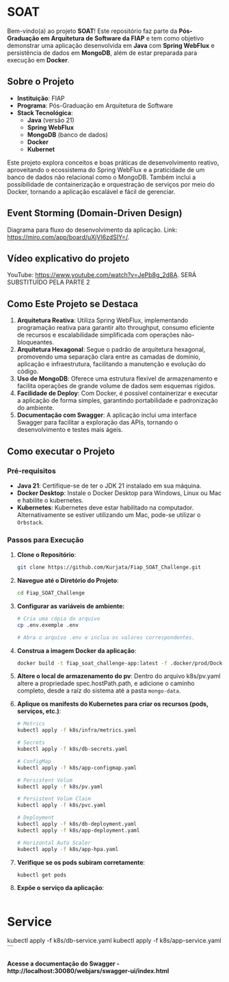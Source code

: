 # SOAT

Bem-vindo(a) ao projeto **SOAT**! Este repositório faz parte da **Pós-Graduação em Arquitetura de Software da FIAP** e tem como objetivo demonstrar uma aplicação desenvolvida em **Java** com **Spring WebFlux** e persistência de dados em **MongoDB**, além de estar preparada para execução em **Docker**.

## Sobre o Projeto

- **Instituição**: FIAP
- **Programa**: Pós-Graduação em Arquitetura de Software
- **Stack Tecnológica**:
  - **Java** (versão 21)
  - **Spring WebFlux**
  - **MongoDB** (banco de dados)
  - **Docker**
  - **Kubernet**

Este projeto explora conceitos e boas práticas de desenvolvimento reativo, aproveitando o ecossistema do Spring WebFlux e a praticidade de um banco de dados não relacional como o MongoDB. Também inclui a possibilidade de containerização e orquestração de serviços por meio do Docker, tornando a aplicação escalável e fácil de gerenciar.

## Event Storming (Domain-Driven Design)

Diagrama para fluxo do desenvolvimento da aplicação. Link: https://miro.com/app/board/uXjVI6zdSIY=/.

## Vídeo explicativo do projeto

YouTube: https://www.youtube.com/watch?v=JePb8g_2d8A.
SERÁ SUBSTITUÍDO PELA PARTE 2

## Como Este Projeto se Destaca

1. **Arquitetura Reativa**: Utiliza Spring WebFlux, implementando programação reativa para garantir alto throughput, consumo eficiente de recursos e escalabilidade simplificada com operações não-bloqueantes.
2. **Arquitetura Hexagonal**: Segue o padrão de arquitetura hexagonal, promovendo uma separação clara entre as camadas de domínio, aplicação e infraestrutura, facilitando a manutenção e evolução do código.
3. **Uso de MongoDB**: Oferece uma estrutura flexível de armazenamento e facilita operações de grande volume de dados sem esquemas rígidos.
4. **Facilidade de Deploy**: Com Docker, é possível containerizar e executar a aplicação de forma simples, garantindo portabilidade e padronização do ambiente.
5. **Documentação com Swagger**: A aplicação inclui uma interface Swagger para facilitar a exploração das APIs, tornando o desenvolvimento e testes mais ágeis.

## Como executar o Projeto

### Pré-requisitos
- **Java 21**: Certifique-se de ter o JDK 21 instalado em sua máquina.
- **Docker Desktop**: Instale o Docker Desktop para Windows, Linux ou Mac e habilite o kubernetes.
- **Kubernetes**: Kubernetes deve estar habilitado na computador. Alternativamente se estiver utilizando um Mac, pode-se utilizar o `Orbstack`.

### Passos para Execução
1. **Clone o Repositório**:
   ```bash
   git clone https://github.com/Kurjata/Fiap_SOAT_Challenge.git
    ```
2. **Navegue até o Diretório do Projeto**:
    ```bash
    cd Fiap_SOAT_Challenge
    ```
   
3. **Configurar as variáveis de ambiente:**
   ```bash
   # Cria uma cópia do arquivo
   cp .env.exemple .env
   
   # Abra o arquivo .env e inclua os valores correspondentes.
   ```

4. **Construa a imagem Docker da aplicação**:
   ```bash
   docker build -t fiap_soat_challenge-app:latest -f .docker/prod/Dockerfile .
   ```

5. **Altere o local de armazenamento do pv**: Dentro do arquivo k8s/pv.yaml altere a propriedade spec.hostPath.path, e adicione o caminho completo, desde a raíz do sistema até a pasta `mongo-data`.

6. **Aplique os manifests do Kubernetes para criar os recursos (pods, serviços, etc.)**:
   ```bash
   # Metrics
   kubectl apply -f k8s/infra/metrics.yaml

   # Secrets
   kubectl apply -f k8s/db-secrets.yaml

   # ConfigMap
   kubectl apply -f k8s/app-configmap.yaml

   # Persistent Volum
   kubectl apply -f k8s/pv.yaml

   # Persistent Volum Claim
   kubectl apply -f k8s/pvc.yaml

   # Deployment
   kubectl apply -f k8s/db-deployment.yaml
   kubectl apply -f k8s/app-deployment.yaml

   # Horizontal Auto Scaler
   kubectl apply -f k8s/app-hpa.yaml
   ```

7. **Verifique se os pods subiram corretamente**:
   ```bash
   kubectl get pods
   ```

8.  **Expõe o serviço da aplicação**:
    ```bash
   # Service
   kubectl apply -f k8s/db-service.yaml
   kubectl apply -f k8s/app-service.yaml
    ```

 #### Acesse a documentação do Swagger - http://localhost:30080/webjars/swagger-ui/index.html
